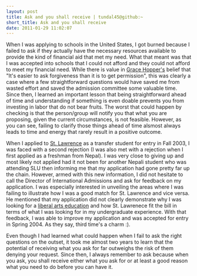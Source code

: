 ```yaml
---
layout: post
title: Ask and you shall receive | tundal45@github:~
short_title: Ask and you shall receive
date: 2011-01-29 11:02:07
---
```


When I was applying to schools in the United States, I got burned
because I failed to ask if they actually have the necessary resources
available to provide the kind of financial aid that met my need. What
that meant was that I was accepted into schools that I could not afford
and they could not afford to meet my financial need. While there is
value in [Grace
Hopper's](http://en.wikipedia.org/wiki/Grace_Hopper#Notable_quotation)
belief that "It's easier to ask forgiveness than it is to get
permission", this was clearly a case where a few straightforward
questions would have saved me from wasted effort and saved the admission
committee some valuable time. Since then, I learned an important lesson
that being straightforward ahead of time and understanding if something
is even doable prevents you from investing in labor that do not bear
fruits. The worst that could happen by checking is that the person/group
will notify you that what you are proposing, given the current
circumstances, is not feasible. However, as you can see, failing to
clarify those things ahead of time alsmost always leads to time and
energy that rarely result in a positive outcome.

When I applied to [St. Lawrence](http://www.stlawu.edu/) as a transfer
student for entry in Fall 2003, I was faced with a second rejection (I
was also met with a rejection when I first applied as a freshman from
Nepal). I was very close to giving up and most likely not applied had it
not been for another Nepali student who was attending SLU then informing
me that my application had gone pretty far up the chain. However, armed
with this new information, I did not hesitate to call the Director of
International Admissions and ask for feedback on my application. I was
especially interested in unveiling the areas where I was failing to
illustrate how I was a good match for St. Lawrence and vice versa. He
mentioned that my application did not clearly demonstrate why I was
looking for a [liberal arts
education]({{site.baseurl}}/on-liberal-arts.html) and how St. Lawrenece
fit the bill in terms of what I was looking for in my undergraduate
experience. With that feedback, I was able to improve my application and
was accepted for entry in Spring 2004. As they say, third time's a charm
:).

Even though I had learned what could happen when I fail to ask the right
questions on the outset, it took me almost two years to learn that the
potential of receiving what you ask for far outweighs the risk of them
denying your request. Since then, I always remember to ask because when
you ask, you shall receive either what you ask for or at least a good
reason what you need to do before you can have it.

